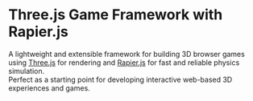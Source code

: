 # Three.js Game Framework with Rapier.js

A lightweight and extensible framework for building 3D browser games using [Three.js](https://threejs.org/) for rendering and [Rapier.js](https://rapier.rs/) for fast and reliable physics simulation.  
Perfect as a starting point for developing interactive web-based 3D experiences and games.
